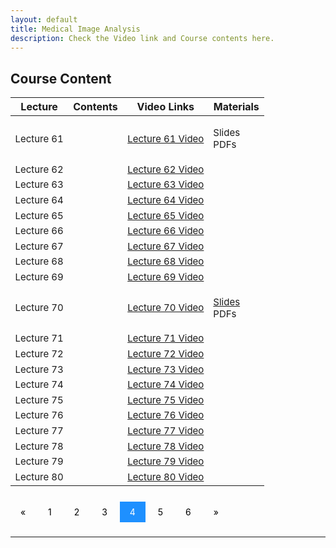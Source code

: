 ```yaml
---
layout: default
title: Medical Image Analysis
description: Check the Video link and Course contents here.
---
```


## Course Content
<style>
.pagination a {
  color: black;
  float: center;
  padding: 8px 16px;
  text-decoration: none;
  transition: background-color .3s;
}

.pagination a.active {
  background-color: dodgerblue;
  color: white;
}

.pagination a:hover:not(.active) {background-color: #ddd;}
</style>

<table>
<thead>
<tr>
<th>Lecture</th>
<th>Contents</th>
  <th>Video Links</th>
  <th>Materials</th>
</tr>
</thead>
<tbody>
<tr>
<td style="font-size: 15px;">Lecture 61</td>
<td style="font-size: 15px;"></td>
  <td style="font-size: 15px;"><a href="">Lecture 61 Video</a></td>
<td style="font-size: 15px;"><p>Slides<br>
  PDFs</p></td>
</tr>
  <tr>
  <td style="font-size: 15px;">Lecture 62</td>
<td style="font-size: 15px;"></td>
  <td style="font-size: 15px;"><a href="">Lecture 62 Video</a></td>
<td></td>
</tr>
  <tr>
<td style="font-size: 15px;">Lecture 63</td>
<td style="font-size: 15px;"></td>
  <td style="font-size: 15px;"><a href="">Lecture 63 Video</a></td>
<td></td>
</tr>
   <tr>
<td style="font-size: 15px;">Lecture 64</td>
<td style="font-size: 15px;"></td>
  <td style="font-size: 15px;"><a href="">Lecture 64 Video</a></td>
<td></td>
</tr>
   <tr>
<td style="font-size: 15px;">Lecture 65</td>
<td style="font-size: 15px;"></td>
  <td style="font-size: 15px;"><a href="">Lecture 65 Video</a></td>
<td></td>
</tr>
   <tr>
<td style="font-size: 15px;">Lecture 66</td>
<td style="font-size: 15px;"></td>
  <td style="font-size: 15px;"><a href="">Lecture 66 Video</a></td>
<td></td>
</tr>
   <tr>
<td style="font-size: 15px;">Lecture 67</td>
<td style="font-size: 15px;"></td>
  <td style="font-size: 15px;"><a href="">Lecture 67 Video</a></td>
<td></td>
</tr>
   <tr>
<td style="font-size: 15px;">Lecture 68</td>
<td style="font-size: 15px;"></td>
  <td style="font-size: 15px;"><a href="">Lecture 68 Video</a></td>
<td></td>
</tr>
  <tr>
<td style="font-size: 15px;">Lecture 69</td>
<td style="font-size: 15px;"></td>
  <td style="font-size: 15px;"><a href="">Lecture 69 Video</a></td>
<td></td>
</tr>
  <tr>
<td style="font-size: 15px;">Lecture 70</td>
<td style="font-size: 15px;"></td>
  <td style="font-size: 15px;"><a href="">Lecture 70 Video</a></td>
<td style="font-size: 15px;"><p><a href="">Slides</a><br>
  PDFs</p></td>
</tr>
   <tr>
<td style="font-size: 15px;">Lecture 71</td>
<td style="font-size: 15px;"></td>
  <td style="font-size: 15px;"><a href="">Lecture 71 Video</a></td>
<td></td>
</tr>
   <tr>
<td style="font-size: 15px;">Lecture 72</td>
<td style="font-size: 15px;"></td>
  <td style="font-size: 15px;"><a href="">Lecture 72 Video</a></td>
<td></td>
</tr>
   <tr>
<td style="font-size: 15px;">Lecture 73</td>
<td style="font-size: 15px;"></td>
  <td style="font-size: 15px;"><a href="">Lecture 73 Video</a></td>
<td></td>
</tr>
   <tr>
<td style="font-size: 15px;">Lecture 74</td>
<td style="font-size: 15px;"></td>
  <td style="font-size: 15px;"><a href="">Lecture 74 Video</a></td>
<td></td>
</tr>
   <tr>
<td style="font-size: 15px;">Lecture 75</td>
<td style="font-size: 15px;"></td>
  <td style="font-size: 15px;"><a href="">Lecture 75 Video</a></td>
<td></td>
</tr>
   <tr>
<td style="font-size: 15px;">Lecture 76</td>
<td style="font-size: 15px;"></td>
  <td style="font-size: 15px;"><a href="">Lecture 76 Video</a></td>
<td></td>
</tr>
   <tr>
<td style="font-size: 15px;">Lecture 77</td>
<td style="font-size: 15px;"></td>
  <td style="font-size: 15px;"><a href="">Lecture 77 Video</a></td>
<td></td>
</tr>
   <tr>
<td style="font-size: 15px;">Lecture 78</td>
<td style="font-size: 15px;"></td>
  <td style="font-size: 15px;"><a href="">Lecture 78 Video</a></td>
<td></td>
</tr>
   <tr>
<td style="font-size: 15px;">Lecture 79</td>
<td style="font-size: 15px;"></td>
  <td style="font-size: 15px;"><a href="">Lecture 79 Video</a></td>
<td></td>
</tr>
   <tr>
<td style="font-size: 15px;">Lecture 80</td>
<td style="font-size: 15px;"></td>
  <td style="font-size: 15px;"><a href="">Lecture 80 Video</a></td>
<td></td>
</tr>
</tbody>
</table>

<br>
<div class="pagination">
  <a href="course_page3.html">&laquo;</a>
  <a href="course_page.html">1</a>
  <a href="course_page2.html">2</a>
  <a href="course_page3.html">3</a>
  <a class="active" href="course_page4.html">4</a>
  <a href="course_page5.html">5</a>
  <a href="course_page6.html">6</a>
  <a href="course_page5.html">&raquo;</a>
</div>
<br>

---
